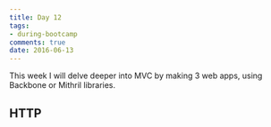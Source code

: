 ```yaml
---
title: Day 12 
tags: 
- during-bootcamp
comments: true
date: 2016-06-13
---
```


This week I will delve deeper into MVC by making 3 web apps, using Backbone or Mithril libraries.    

HTTP
--------------

